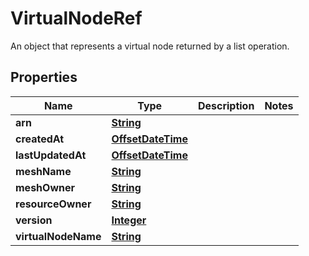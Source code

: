 

# VirtualNodeRef

An object that represents a virtual node returned by a list operation.

## Properties

| Name | Type | Description | Notes |
|------------ | ------------- | ------------- | -------------|
|**arn** | [**String**](String.md) |  |  |
|**createdAt** | [**OffsetDateTime**](OffsetDateTime.md) |  |  |
|**lastUpdatedAt** | [**OffsetDateTime**](OffsetDateTime.md) |  |  |
|**meshName** | [**String**](String.md) |  |  |
|**meshOwner** | [**String**](String.md) |  |  |
|**resourceOwner** | [**String**](String.md) |  |  |
|**version** | [**Integer**](Integer.md) |  |  |
|**virtualNodeName** | [**String**](String.md) |  |  |



